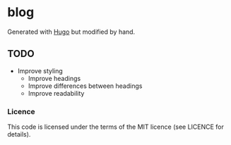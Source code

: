 # blog

Generated with [Hugo](https://gohugo.io/) but modified by hand.

## TODO

- Improve styling
    - Improve headings
    - Improve differences between headings
    - Improve readability

### Licence

This code is licensed under the terms of the MIT licence (see LICENCE for details).
